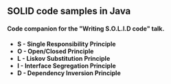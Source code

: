 ## SOLID code samples in Java
#### Code companion for the "Writing S.O.L.I.D code" talk.

- <b> S <b>- Single Responsibility Principle
- <b> O <b>- Open/Closed Principle
- <b> L <b>- Liskov Substitution Principle
- <b> I <b>- Interface Segregation Principle
- <b> D <b>- Dependency Inversion Principle
